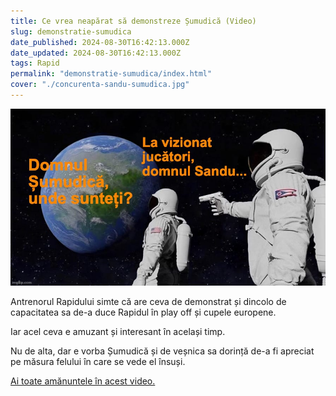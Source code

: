 ```yaml
---
title: Ce vrea neapărat să demonstreze Șumudică (Video)
slug: demonstratie-sumudica
date_published: 2024-08-30T16:42:13.000Z
date_updated: 2024-08-30T16:42:13.000Z
tags: Rapid
permalink: "demonstratie-sumudica/index.html"
cover: "./concurenta-sandu-sumudica.jpg"
---
```


![Șumudică pare mai concentrat pe eliminarea lui Daniel Sandu decât pe antrenat Rapidul](./concurenta-sandu-sumudica.jpg)

Antrenorul Rapidului simte că are ceva de demonstrat și dincolo de capacitatea sa de-a duce Rapidul în play off și cupele europene. 

Iar acel ceva e amuzant și interesant în același timp.

Nu de alta, dar e vorba Șumudică și de veșnica sa dorință de-a fi apreciat pe măsura felului în care se vede el însuși.

[Ai toate amănuntele în acest video.](https://www.youtube.com/watch?v=gWIzGfa93T4)
